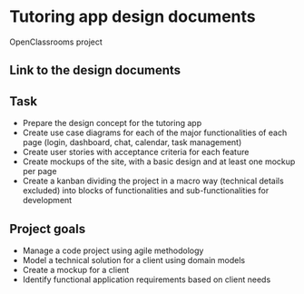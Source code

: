 # Tutoring app design documents

OpenClassrooms project

## Link to the design documents

[]()

## Task

- Prepare the design concept for the tutoring app
- Create use case diagrams for each of the major functionalities of each page (login, dashboard, chat, calendar, task management)
- Create user stories with acceptance criteria for each feature
- Create mockups of the site, with a basic design and at least one mockup per page
- Create a kanban dividing the project in a macro way (technical details excluded) into blocks of functionalities and sub-functionalities for development

## Project goals

- Manage a code project using agile methodology
- Model a technical solution for a client using domain models
- Create a mockup for a client
- Identify functional application requirements based on client needs
